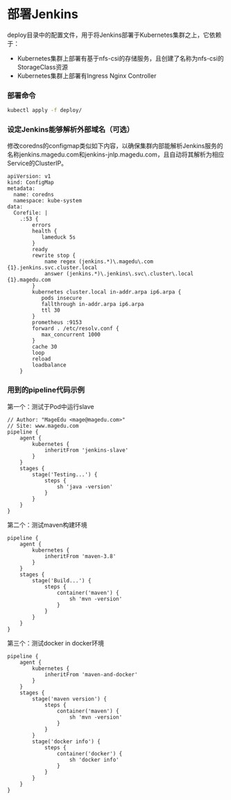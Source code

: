 # 部署Jenkins
deploy目录中的配置文件，用于将Jenkins部署于Kubernetes集群之上，它依赖于：
- Kubernetes集群上部署有基于nfs-csi的存储服务，且创建了名称为nfs-csi的StorageClass资源
- Kubernetes集群上部署有Ingress Nginx Controller

### 部署命令
```bash
kubectl apply -f deploy/
```

### 设定Jenkins能够解析外部域名（可选）

修改coredns的configmap类似如下内容，以确保集群内部能解析Jenkins服务的名称jenkins.magedu.com和jenkins-jnlp.magedu.com，且自动将其解析为相应Service的ClusterIP。

```
apiVersion: v1
kind: ConfigMap
metadata:
  name: coredns
  namespace: kube-system
data:
  Corefile: |
    .:53 {
        errors
        health {
           lameduck 5s
        }
        ready
        rewrite stop {
            name regex (jenkins.*)\.magedu\.com  {1}.jenkins.svc.cluster.local 
            answer (jenkins.*)\.jenkins\.svc\.cluster\.local {1}.magedu.com
        }
        kubernetes cluster.local in-addr.arpa ip6.arpa {
           pods insecure
           fallthrough in-addr.arpa ip6.arpa
           ttl 30
        }
        prometheus :9153
        forward . /etc/resolv.conf {
           max_concurrent 1000
        }
        cache 30
        loop
        reload
        loadbalance
    }
```

### 用到的pipeline代码示例

第一个：测试于Pod中运行slave
```
// Author: "MageEdu <mage@magedu.com>"
// Site: www.magedu.com
pipeline {
    agent {
        kubernetes {
            inheritFrom 'jenkins-slave'
        }
    }
    stages {
        stage('Testing...') {
            steps {
                sh 'java -version'
            }
        }
    }
}
```

第二个：测试maven构建环境
```
pipeline {
    agent {
        kubernetes {
            inheritFrom 'maven-3.8'
        }
    }
    stages {
        stage('Build...') {
            steps {
                container('maven') {
                    sh 'mvn -version'
                }
            }
        }
    }
}
```

第三个：测试docker in docker环境
```
pipeline {
    agent {
        kubernetes {
            inheritFrom 'maven-and-docker'
        }
    }
    stages {
        stage('maven version') {
            steps {
                container('maven') {
                    sh 'mvn -version'
                }
            }
        }
        stage('docker info') {
            steps {
                container('docker') {
                    sh 'docker info'
                }
            }
        }
    }
}
```

